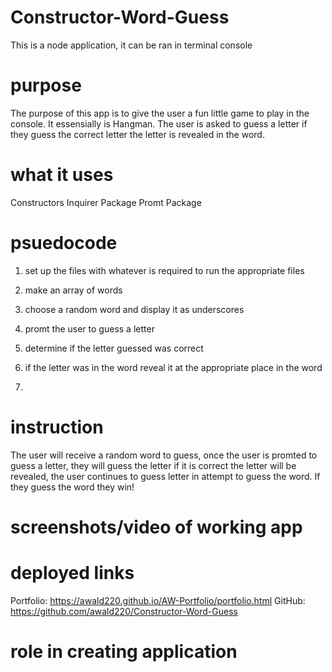 # Constructor-Word-Guess
This is a node application, it can be ran in terminal console

# purpose
The purpose of this app is to give the user a fun little game to play in the console. It essensially is Hangman. The user is asked to guess a letter if they guess the correct letter the letter is revealed in the word.


# what it uses
Constructors 
Inquirer Package 
Promt Package


# psuedocode
1. set up the files with whatever is required to run the appropriate files

2. make an array of words 

3. choose a random word and display it as underscores

4. promt the user to guess a letter

5. determine if the letter guessed was correct

6. if the letter was in the  word reveal it at the appropriate place in the word

7. 




# instruction
The user will receive a random word to guess, once the user is promted to guess a letter, they will guess the letter if it is correct the letter will be revealed, the user continues to guess letter in attempt to guess the word. If they guess the word they win!


# screenshots/video of working app


# deployed links
Portfolio: https://awald220.github.io/AW-Portfolio/portfolio.html
GitHub: https://github.com/awald220/Constructor-Word-Guess

# role in creating application


